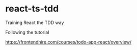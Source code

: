 # react-ts-tdd

Training React the TDD way

Following the tutorial

https://frontendhire.com/courses/todo-app-react/overview/
